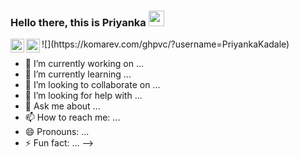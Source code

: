 ### Hello there, this is Priyanka <img src="https://media.giphy.com/media/hvRJCLFzcasrR4ia7z/giphy.gif" width="25px"><p align="center">

  <a href="https://www.linkedin.com/in/priyanka-kadale-6689a1152/">
  <img align="left" alt="Priyanka Kadale LinkedIn Profile" width="22px" src="https://cdn.jsdelivr.net/npm/simple-icons@v3/icons/linkedin.svg" />
</a>

  <a href="mailto:kadalepriyanka.2016@gmail.com">
  <img align="left" alt="Priyanka Mail ID" width="22px" src="https://cdn.jsdelivr.net/npm/simple-icons@v3/icons/gmail.svg" />
</a>
![](https://komarev.com/ghpvc/?username=PriyankaKadale)

<br />
  
- 🔭 I’m currently working on ...
- 🌱 I’m currently learning ...
- 👯 I’m looking to collaborate on ...
- 🤔 I’m looking for help with ...
- 💬 Ask me about ...
- 📫 How to reach me: ...
- 😄 Pronouns: ...
- ⚡ Fun fact: ...
-->
